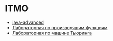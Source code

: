 # ITMO

- [java-advanced](https://github.com/pulnyasheva/ITMO/tree/main/java-advanced)
- [Лабораторная по производящим функциям](https://github.com/pulnyasheva/ITMO/tree/main/lab-pf)
- [Лабораторная по машине Тьюринга]()